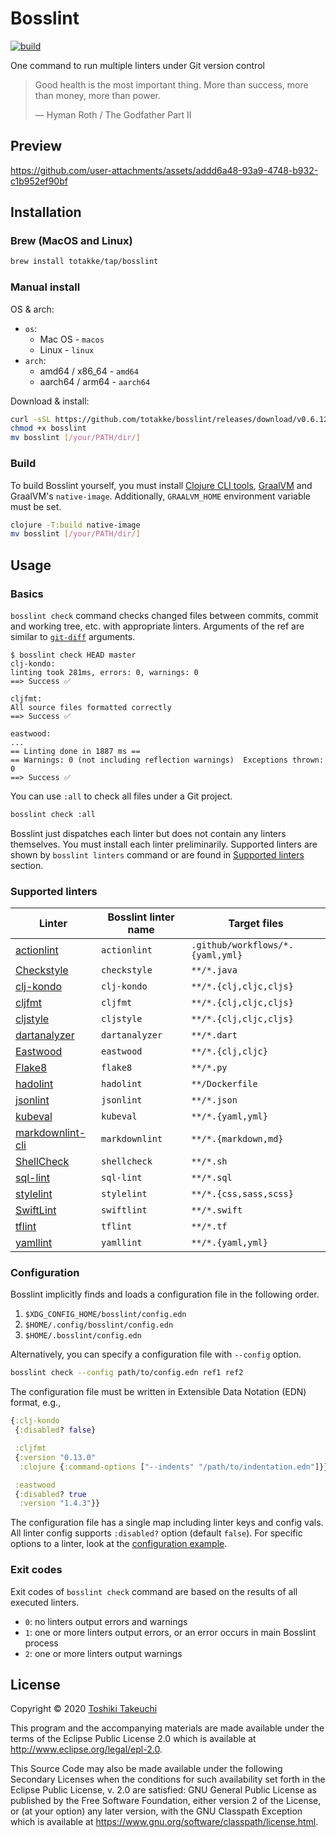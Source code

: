 # Bosslint

[![build](https://github.com/totakke/bosslint/actions/workflows/build.yml/badge.svg)](https://github.com/totakke/bosslint/actions/workflows/build.yml)

One command to run multiple linters under Git version control

> Good health is the most important thing. More than success, more than money,
> more than power.
>
> &mdash; Hyman Roth / The Godfather Part II

## Preview

https://github.com/user-attachments/assets/addd6a48-93a9-4748-b932-c1b952ef90bf

## Installation

### Brew (MacOS and Linux)

```sh
brew install totakke/tap/bosslint
```

### Manual install

OS & arch:

- `os`:
  - Mac OS - `macos`
  - Linux - `linux`
- `arch`:
  - amd64 / x86_64  - `amd64`
  - aarch64 / arm64  - `aarch64`

Download & install:

```sh
curl -sSL https://github.com/totakke/bosslint/releases/download/v0.6.120/bosslint_[os]_[arch] -o bosslint
chmod +x bosslint
mv bosslint [/your/PATH/dir/]
```

### Build

To build Bosslint yourself, you must install [Clojure CLI tools](https://clojure.org/guides/getting_started#_clojure_installer_and_cli_tools),
[GraalVM](https://www.graalvm.org/latest/getting-started/#installing) and
GraalVM's `native-image`. Additionally, `GRAALVM_HOME` environment variable must
be set.

```sh
clojure -T:build native-image
mv bosslint [/your/PATH/dir/]
```

## Usage

### Basics

`bosslint check` command checks changed files between commits, commit and
working tree, etc. with appropriate linters. Arguments of the ref are similar to
[`git-diff`](https://git-scm.com/docs/git-diff) arguments.

```console
$ bosslint check HEAD master
clj-kondo:
linting took 281ms, errors: 0, warnings: 0
==> Success ✅

cljfmt:
All source files formatted correctly
==> Success ✅

eastwood:
...
== Linting done in 1887 ms ==
== Warnings: 0 (not including reflection warnings)  Exceptions thrown: 0
==> Success ✅
```

You can use `:all` to check all files under a Git project.

```sh
bosslint check :all
```

Bosslint just dispatches each linter but does not contain any linters
themselves. You must install each linter preliminarily. Supported linters are
shown by `bosslint linters` command or are found in
[Supported linters](#supported-linters) section.

### Supported linters

| Linter | Bosslint linter name | Target files |
| ------ | -------------------- | ------------ |
| [actionlint](https://rhysd.github.io/actionlint/) | `actionlint` | `.github/workflows/*.{yaml,yml}` |
| [Checkstyle](https://checkstyle.org/) | `checkstyle` | `**/*.java` |
| [clj-kondo](https://github.com/borkdude/clj-kondo) | `clj-kondo` | `**/*.{clj,cljc,cljs}` |
| [cljfmt](https://github.com/weavejester/cljfmt) | `cljfmt` | `**/*.{clj,cljc,cljs}` |
| [cljstyle](https://github.com/greglook/cljstyle) | `cljstyle` | `**/*.{clj,cljc,cljs}` |
| [dartanalyzer](https://dart.dev/tools/dartanalyzer) | `dartanalyzer` | `**/*.dart` |
| [Eastwood](https://github.com/jonase/eastwood) | `eastwood` | `**/*.{clj,cljc}` |
| [Flake8](https://flake8.pycqa.org/) | `flake8` | `**/*.py` |
| [hadolint](https://github.com/hadolint/hadolint) | `hadolint` | `**/Dockerfile` |
| [jsonlint](https://github.com/zaach/jsonlint) | `jsonlint` | `**/*.json` |
| [kubeval](https://www.kubeval.com/) | `kubeval` | `**/*.{yaml,yml}` |
| [markdownlint-cli](https://github.com/igorshubovych/markdownlint-cli) | `markdownlint` | `**/*.{markdown,md}` |
| [ShellCheck](https://www.shellcheck.net/) | `shellcheck` | `**/*.sh` |
| [sql-lint](https://github.com/joereynolds/sql-lint) | `sql-lint` | `**/*.sql` |
| [stylelint](https://stylelint.io/) | `stylelint` | `**/*.{css,sass,scss}` |
| [SwiftLint](https://realm.github.io/SwiftLint/) | `swiftlint` | `**/*.swift` |
| [tflint](https://github.com/terraform-linters/tflint) | `tflint` | `**/*.tf` |
| [yamllint](https://yamllint.readthedocs.io/) | `yamllint` | `**/*.{yaml,yml}` |

### Configuration

Bosslint implicitly finds and loads a configuration file in the following order.

1. `$XDG_CONFIG_HOME/bosslint/config.edn`
2. `$HOME/.config/bosslint/config.edn`
3. `$HOME/.bosslint/config.edn`

Alternatively, you can specify a configuration file with `--config` option.

```sh
bosslint check --config path/to/config.edn ref1 ref2
```

The configuration file must be written in Extensible Data Notation (EDN) format,
e.g.,

```clojure
{:clj-kondo
 {:disabled? false}

 :cljfmt
 {:version "0.13.0"
  :clojure {:command-options ["--indents" "/path/to/indentation.edn"]}}

 :eastwood
 {:disabled? true
  :version "1.4.3"}}
```

The configuration file has a single map including linter keys and config vals.
All linter config supports `:disabled?` option (default `false`). For specific
options to a linter, look at the [configuration example](example/config.edn).

### Exit codes

Exit codes of `bosslint check` command are based on the results of all executed
linters.

- `0`: no linters output errors and warnings
- `1`: one or more linters output errors, or an error occurs in main Bosslint process
- `2`: one or more linters output warnings

## License

Copyright © 2020 [Toshiki Takeuchi](https://totakke.net/)

This program and the accompanying materials are made available under the
terms of the Eclipse Public License 2.0 which is available at
<http://www.eclipse.org/legal/epl-2.0>.

This Source Code may also be made available under the following Secondary
Licenses when the conditions for such availability set forth in the Eclipse
Public License, v. 2.0 are satisfied: GNU General Public License as published by
the Free Software Foundation, either version 2 of the License, or (at your
option) any later version, with the GNU Classpath Exception which is available
at <https://www.gnu.org/software/classpath/license.html>.
